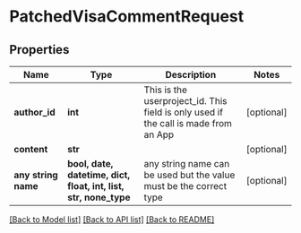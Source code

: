 # PatchedVisaCommentRequest


## Properties
Name | Type | Description | Notes
------------ | ------------- | ------------- | -------------
**author_id** | **int** | This is the userproject_id. This field is only used if the call is made from an App | [optional] 
**content** | **str** |  | [optional] 
**any string name** | **bool, date, datetime, dict, float, int, list, str, none_type** | any string name can be used but the value must be the correct type | [optional]

[[Back to Model list]](../README.md#documentation-for-models) [[Back to API list]](../README.md#documentation-for-api-endpoints) [[Back to README]](../README.md)


